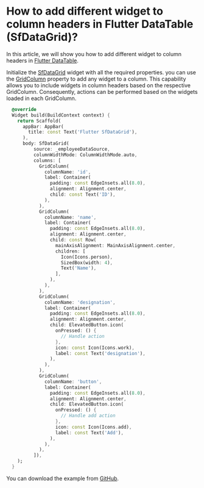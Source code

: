 # How to add different widget to column headers in Flutter DataTable (SfDataGrid)?

In this article, we will show you how to add different widget to column headers in [Flutter DataTable](https://www.syncfusion.com/flutter-widgets/flutter-datagrid).

Initialize the [SfDataGrid](https://pub.dev/documentation/syncfusion_flutter_datagrid/latest/datagrid/SfDataGrid-class.html) widget with all the required properties. you can use the [GridColumn](https://pub.dev/documentation/syncfusion_flutter_datagrid/latest/datagrid/GridColumn-class.html) property to add any widget to a column. This capability allows you to include widgets in column headers based on the respective GridColumn. Consequently, actions can be performed based on the widgets loaded in each GridColumn.

```dart
  @override
  Widget build(BuildContext context) {
    return Scaffold(
      appBar: AppBar(
        title: const Text('Flutter SfDataGrid'),
      ),
      body: SfDataGrid(
          source: _employeeDataSource,
          columnWidthMode: ColumnWidthMode.auto,
          columns: [
            GridColumn(
              columnName: 'id',
              label: Container(
                padding: const EdgeInsets.all(8.0),
                alignment: Alignment.center,
                child: const Text('ID'),
              ),
            ),
            GridColumn(
              columnName: 'name',
              label: Container(
                padding: const EdgeInsets.all(8.0),
                alignment: Alignment.center,
                child: const Row(
                  mainAxisAlignment: MainAxisAlignment.center,
                  children: [
                    Icon(Icons.person),
                    SizedBox(width: 4),
                    Text('Name'),
                  ],
                ),
              ),
            ),
            GridColumn(
              columnName: 'designation',
              label: Container(
                padding: const EdgeInsets.all(8.0),
                alignment: Alignment.center,
                child: ElevatedButton.icon(
                  onPressed: () {
                    // Handle action
                  },
                  icon: const Icon(Icons.work),
                  label: const Text('designation'),
                ),
              ),
            ),
            GridColumn(
              columnName: 'button',
              label: Container(
                padding: const EdgeInsets.all(8.0),
                alignment: Alignment.center,
                child: ElevatedButton.icon(
                  onPressed: () {
                    // Handle add action
                  },
                  icon: const Icon(Icons.add),
                  label: const Text('Add'),
                ),
              ),
            ),
          ]),
    );
  }
```

You can download the example from [GitHub](https://github.com/SyncfusionExamples/How-to-add-different-widget-to-column-headers-in-Flutter-DataTable).